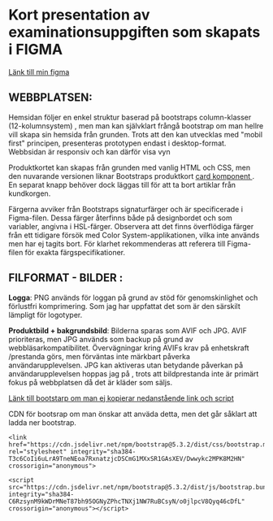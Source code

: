 # Kort presentation av examinationsuppgiften som skapats i FIGMA 


[Länk till min figma ]( https://www.figma.com/file/jzRU6FsIG21tfoEjZMmPDy/NINA-NORBY-GRAFIK-FEND23?type=design&node-id=118%3A479&mode=design&t=txVQvHZ0DhOLUfPl-1)


## WEBBPLATSEN:

Hemsidan följer en enkel struktur baserad på bootstraps column-klasser (12-kolumnsystem) , men man kan självklart frångå bootstrap om man hellre vill skapa sin hemsida från grunden. Trots att den kan utvecklas med "mobil first" principen, presenteras prototypen endast i desktop-format.
Webbsidan är responsiv och kan därför visa vyn 

Produktkortet kan skapas från grunden med vanlig HTML och CSS, men den nuvarande versionen liknar Bootstraps produktkort [card komponent ](https://getbootstrap.com/docs/5.0/components/card/). En separat knapp behöver dock läggas till för att ta bort artiklar från kundkorgen.

Färgerna avviker från Bootstraps signaturfärger och är specificerade i Figma-filen. Dessa färger återfinns både på designbordet och som variabler, angivna i HSL-färger. 
Observera att det finns överflödiga färger från ett tidigare försök med Color System-applikationen, vilka inte används men har ej tagits bort. För klarhet rekommenderas att referera till Figma-filen för exakta färgspecifikationer.



## FILFORMAT - BILDER :


**Logga**: PNG används för loggan på grund av stöd för genomskinlighet och förlustfri komprimering. Som jag har uppfattat det som är den särskilt lämpligt för logotyper.

**Produktbild + bakgrundsbild**: 
Bilderna sparas som AVIF och JPG. AVIF prioriteras, men JPG används som backup på grund av webbläsarkompatibilitet. Övervägningar kring AVIFs krav på enhetskraft /prestanda görs, men förväntas inte märkbart påverka användarupplevelsen. JPG kan aktiveras utan betydande påverkan på användarupplevelsen hoppas jag på , trots att bildprestanda inte är primärt fokus på webbplatsen då det är kläder som säljs.



[Länk till bootstarp om man ej kopierar nedanstående link och script ](https://getbootstrap.com/docs/5.3/getting-started/download/#npm)

CDN för bootsrap om man önskar att anväda detta, men det går såklart att ladda ner bootstrap.
```
<link href="https://cdn.jsdelivr.net/npm/bootstrap@5.3.2/dist/css/bootstrap.min.css" rel="stylesheet" integrity="sha384-T3c6CoIi6uLrA9TneNEoa7RxnatzjcDSCmG1MXxSR1GAsXEV/Dwwykc2MPK8M2HN" crossorigin="anonymous">

```

```
<script src="https://cdn.jsdelivr.net/npm/bootstrap@5.3.2/dist/js/bootstrap.bundle.min.js" integrity="sha384-C6RzsynM9kWDrMNeT87bh95OGNyZPhcTNXj1NW7RuBCsyN/o0jlpcV8Qyq46cDfL" crossorigin="anonymous"></script>
```
